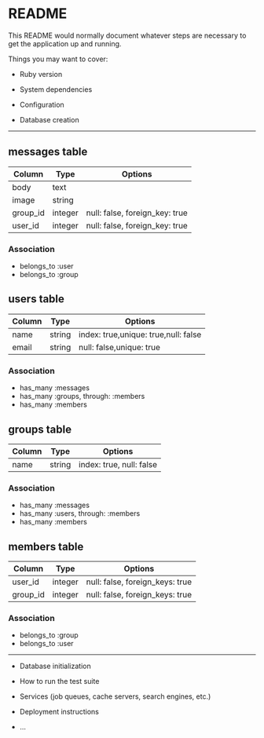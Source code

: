 # README

This README would normally document whatever steps are necessary to get the
application up and running.

Things you may want to cover:

* Ruby version

* System dependencies

* Configuration

* Database creation

-----------------------------------------------------------------

## messages table

|Column|Type|Options|
|------|----|-------|
|body|text| |
|image|string| |
|group_id|integer|null: false, foreign_key: true|
|user_id|integer|null: false, foreign_key: true|

### Association
- belongs_to :user
- belongs_to :group

## users table

|Column|Type|Options|
|------|----|-------|
|name|string|index: true,unique: true,null: false|
|email|string|null: false,unique: true|

### Association
- has_many :messages
- has_many :groups, through: :members
- has_many :members

## groups table

|Column|Type|Options|
|------|----|-------|
|name|string|index: true, null: false|

### Association
- has_many :messages
- has_many :users, through: :members
- has_many :members

## members table

|Column|Type|Options|
|------|----|-------|
|user_id|integer|null: false, foreign_keys: true|
|group_id|integer|null: false, foreign_keys: true|

### Association
- belongs_to :group
- belongs_to :user

-----------------------------------------------------------------
* Database initialization

* How to run the test suite

* Services (job queues, cache servers, search engines, etc.)

* Deployment instructions

* ...
